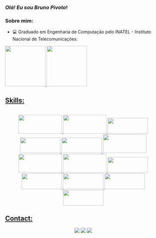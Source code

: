 ### *Olá! Eu sou Bruno Pivoto*!

 
### Sobre mim:

- 💻 Graduado em Engenharia de Computação pelo INATEL - Instituto Nacional de Telecomunicações.


<div>
  <a href="https://github.com/brunopivoto">
  <img height="130em" src="https://github-readme-stats.vercel.app/api?username=brunopivoto&show_icons=true&theme=github_dark&include_all_commits=true&count_private=true"/>
  <img height="130em" src="https://github-readme-stats.vercel.app/api/top-langs/?username=brunopivoto&layout=compact&langs_count=7&theme=github_dark"/>
</div>
  
  ## Skills:
<p align="center"><br>
  <img height="60" width="140" src="https://cdn.jsdelivr.net/gh/devicons/devicon/icons/flutter/flutter-original.svg" />
  <img height="60" width="140" src="https://cdn.jsdelivr.net/gh/devicons/devicon/icons/java/java-original-wordmark.svg" />
  <img height="50" width="130" src="https://cdn.jsdelivr.net/gh/devicons/devicon/icons/arduino/arduino-original-wordmark.svg" />
  <img height="50" width="130" src="https://cdn.jsdelivr.net/gh/devicons/devicon/icons/c/c-plain.svg" />
  <img height="50" width="130" src="https://cdn.jsdelivr.net/gh/devicons/devicon/icons/cplusplus/cplusplus-plain.svg" />
  <img height="60" width="140" src="https://cdn.jsdelivr.net/gh/devicons/devicon/icons/mysql/mysql-original-wordmark.svg" />
  <img height="60" width="140" src="https://cdn.jsdelivr.net/gh/devicons/devicon/icons/neo4j/neo4j-original-wordmark.svg" />
  <img height="60" width="140" src="https://cdn.jsdelivr.net/gh/devicons/devicon/icons/nextjs/nextjs-original-wordmark.svg" />
  <img height="50" width="130" src="https://cdn.jsdelivr.net/gh/devicons/devicon/icons/numpy/numpy-original.svg" />
  <img height="50" width="130" src="https://cdn.jsdelivr.net/gh/devicons/devicon/icons/python/python-original-wordmark.svg">
  <img height="50" width="130" src="https://cdn.jsdelivr.net/gh/devicons/devicon/icons/react/react-original-wordmark.svg" />
  <img height="50" width="130" src="https://cdn.jsdelivr.net/gh/devicons/devicon/icons/typescript/typescript-original.svg" />
  <img height="50" width="130" src="https://cdn.jsdelivr.net/gh/devicons/devicon/icons/vscode/vscode-original-wordmark.svg" />
</div>

  ## Contact:
<div align="center"> 
  <a href="https://t.me/brunopivoto" target="_blank"><img src="https://img.shields.io/badge/Telegram-2CA5E0?style=for-the-badge&logo=telegram&logoColor=white" target="_blank"></a>
  <a href="https://www.instagram.com/bruno_pivoto/" target="_blank"><img src="https://img.shields.io/badge/-Instagram-%23E4405F?style=for-the-badge&logo=instagram&logoColor=white" target="_blank"></a>
  <a href = "mailto:brunorangel@gec.inatel.br"><img src="https://img.shields.io/badge/-Outlook-%23333?style=for-the-badge&logo=gmail&logoColor=white" target="_blank"></a>
